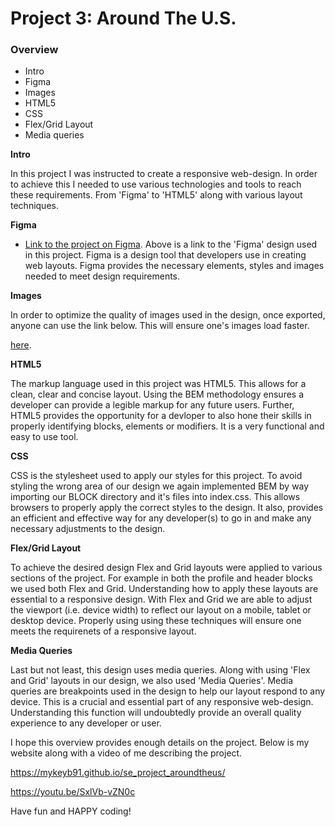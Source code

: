 # Project 3: Around The U.S.

### Overview

- Intro
- Figma
- Images
- HTML5
- CSS
- Flex/Grid Layout
- Media queries

**Intro**

In this project I was instructed to create a responsive web-design. In order to achieve this I needed to use various technologies and tools to reach these requirements. From 'Figma' to 'HTML5' along with various layout techniques.

**Figma**

- [Link to the project on Figma](https://www.figma.com/file/ii4xxsJ0ghevUOcssTlHZv/Sprint-3%3A-Around-the-US?node-id=0%3A1). Above is a link to the 'Figma' design used in this project. Figma is a design tool that developers use in creating web layouts. Figma provides the necessary elements, styles and images needed to meet design requirements.

**Images**

In order to optimize the quality of images used in the design, once exported, anyone can use the link below. This will ensure one's images load faster.

[here](https://tinypng.com/).

**HTML5**

The markup language used in this project was HTML5. This allows for a clean, clear and concise layout. Using the BEM methodology ensures a developer can provide a legible markup for any future users. Further, HTML5 provides the opportunity for a devloper to also hone their skills in properly identifying blocks, elements or modifiers. It is a very functional and easy to use tool.

**CSS**

CSS is the stylesheet used to apply our styles for this project. To avoid styling the wrong area of our design we again implemented BEM by way importing our BLOCK directory and it's files into index.css. This allows browsers to properly apply the correct styles to the design. It also, provides an efficient and effective way for any developer(s) to go in and make any necessary adjustments to the design.

**Flex/Grid Layout**

To achieve the desired design Flex and Grid layouts were applied to various sections of the project. For example in both the profile and header blocks we used both Flex and Grid. Understanding how to apply these layouts are essential to a responsive design. With Flex and Grid we are able to adjust the viewport (i.e. device width) to reflect our layout on a mobile, tablet or desktop device. Properly using using these techniques will ensure one meets the requirenets of a responsive layout.

**Media Queries**

Last but not least, this design uses media queries. Along with using 'Flex and Grid' layouts in our design, we also used 'Media Queries'. Media queries are breakpoints used in the design to help our layout respond to any device. This is a crucial and essential part of any responsive web-design. Understanding this function will undoubtedly provide an overall quality experience to any developer or user.

I hope this overview provides enough details on the project. Below is my website along with a video of me describing the project.

 https://mykeyb91.github.io/se_project_aroundtheus/

 https://youtu.be/SxlVb-vZN0c

Have fun and HAPPY coding!
